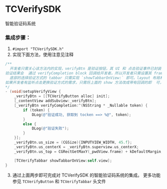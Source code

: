# TCVerifySDK
智能验证码系统
### 集成步骤：
1.  `#import "TCVerifySDK.h"`
2. 实现下面方法，使用注意见注释

```objective-c
/**
  开发者只需关心该方法内的实现，verifyBtn 是验证按钮，其 UI 和 点击验证事件已封装在内部，
验证结果会  通过 verifyCompletion block 回调给开发者。所以开发者只需设置其 frame 布局和接收回调即可。
  底部的选择验证方式的 tabbar 只需实现 `showTabbarOnView:` 即可。layout 布局和点击按钮更换验证方式的  逻辑已封装在内部。
如果开发者有监听点击更换验证方式的需求，只需将上面的 show 方法改成带有回调的即  可，即`showTabbarOnView: selectTypeCallback:`。
*/
- (void)setupVerifyView {
    _verifyBtn = [[TCVerifyButton alloc] init];
    [_contentView addSubview:_verifyBtn];
    [_verifyBtn verifyCompletion:^(NSString * _Nullable token) {
        if (token) {
            DLog(@"验证成功, 获取到 tocken ==> %@", token);
        }
        else {
            DLog(@"验证失败");
        }
    }];
    _verifyBtn.us_size = (CGSize){INPUTVIEW_WIDTH, 45.f};
    _verifyBtn.us_centerX = _verifyBtn.superview.us_centerX;
    _verifyBtn.us_top = CGRectGetMaxY(_pwdView.frame) + kDefaultMargin;

    [TCVerifyTabbar showTabbarOnView:self.view];
}
```
3. 通过上面两步即可完成对 TCVerifySDK 的智能验证码系统的集成。
更多功能参见 `TCVerifyButton` 和 `TCVerifyTabbar` 头文件
